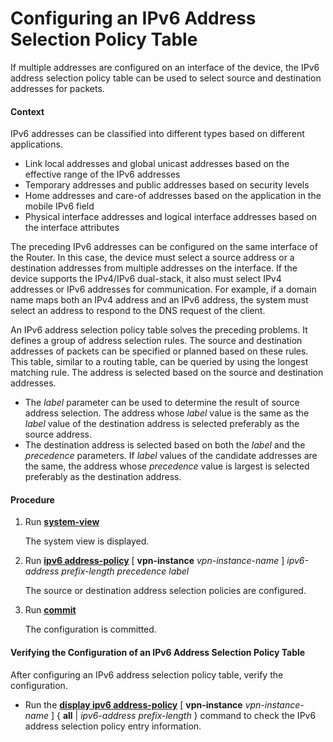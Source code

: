 Configuring an IPv6 Address Selection Policy Table
==================================================

If multiple addresses are configured on an interface of the device, the IPv6 address selection policy table can be used to select source and destination addresses for packets.

#### Context

IPv6 addresses can be classified into different types based on different applications.

* Link local addresses and global unicast addresses based on the effective range of the IPv6 addresses
* Temporary addresses and public addresses based on security levels
* Home addresses and care-of addresses based on the application in the mobile IPv6 field
* Physical interface addresses and logical interface addresses based on the interface attributes

The preceding IPv6 addresses can be configured on the same interface of the Router. In this case, the device must select a source address or a destination addresses from multiple addresses on the interface. If the device supports the IPv4/IPv6 dual-stack, it also must select IPv4 addresses or IPv6 addresses for communication. For example, if a domain name maps both an IPv4 address and an IPv6 address, the system must select an address to respond to the DNS request of the client.

An IPv6 address selection policy table solves the preceding problems. It defines a group of address selection rules. The source and destination addresses of packets can be specified or planned based on these rules. This table, similar to a routing table, can be queried by using the longest matching rule. The address is selected based on the source and destination addresses.

* The *label* parameter can be used to determine the result of source address selection. The address whose *label* value is the same as the *label* value of the destination address is selected preferably as the source address.
* The destination address is selected based on both the *label* and the *precedence* parameters. If *label* values of the candidate addresses are the same, the address whose *precedence* value is largest is selected preferably as the destination address.

#### Procedure

1. Run [**system-view**](cmdqueryname=system-view)
   
   
   
   The system view is displayed.
2. Run [**ipv6 address-policy**](cmdqueryname=ipv6+address-policy+vpn-instance) [ **vpn-instance** *vpn-instance-name* ] *ipv6-address* *prefix-length* *precedence* *label*
   
   
   
   The source or destination address selection policies are configured.
3. Run [**commit**](cmdqueryname=commit)
   
   
   
   The configuration is committed.

#### Verifying the Configuration of an IPv6 Address Selection Policy Table

After configuring an IPv6 address selection policy table, verify the configuration.

* Run the [**display ipv6 address-policy**](cmdqueryname=display+ipv6+address-policy+vpn-instance+all) [ **vpn-instance** *vpn-instance-name* ] { **all** | *ipv6-address* *prefix-length* } command to check the IPv6 address selection policy entry information.